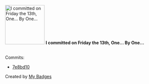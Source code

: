 <img src="https://my-badges.github.io/my-badges/friday-13.png" alt="I committed on Friday the 13th, One… By One…" title="I committed on Friday the 13th, One… By One…" width="128">
<strong>I committed on Friday the 13th, One… By One…</strong>
<br><br>

Commits:

- <a href="https://github.com/NCherfaoui/bot_discord_template/commit/7e8bd1024b4cc871dfd26d84e5eb8226985df608">7e8bd10</a>


Created by <a href="https://github.com/my-badges/my-badges">My Badges</a>